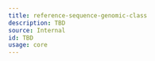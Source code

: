 ```yaml
---
title: reference-sequence-genomic-class
description: TBD
source: Internal
id: TBD
usage: core
---
```


